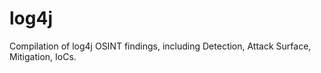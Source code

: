 # log4j
Compilation of log4j OSINT findings, including Detection, Attack Surface, Mitigation, IoCs.
